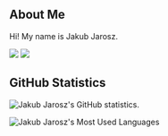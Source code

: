 ## About Me

Hi! My name is Jakub Jarosz.

<!-- Badges -->
<p>
  <a href="https://twitter.com/qba73">
    <img src="https://img.shields.io/badge/%40qba73-%231DA1F2?style=for-the-badge&logo=Twitter&logoColor=white"/></a>
  <a href="https://www.linkedin.com/in/jakubjarosz">
    <img src="https://img.shields.io/badge/LinkedIn-%230077B5?style=for-the-badge&logo=LinkedIn&logoColor=white"/></a>
</p>

## GitHub Statistics

![Jakub Jarosz's GitHub statistics.](https://github-readme-stats.vercel.app/api?username=qba73&show_icons=true&theme=gruvbox)

![Jakub Jarosz's Most Used Languages](https://github-readme-stats.vercel.app/api/top-langs/?username=qba73&layout=compact&theme=gruvbox)




<!--
**qba73/qba73** is a ✨ _special_ ✨ repository because its `README.md` (this file) appears on your GitHub profile.

Here are some ideas to get you started:

- 🔭 I’m currently working on ...
- 🌱 I’m currently learning ...
- 👯 I’m looking to collaborate on ...
- 🤔 I’m looking for help with ...
- 💬 Ask me about ...
- 📫 How to reach me: ...
- 😄 Pronouns: ...
- ⚡ Fun fact: ...
-->
